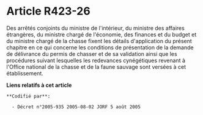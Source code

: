 # Article R423-26

Des arrêtés conjoints du ministre de l'intérieur, du ministre des affaires étrangères, du ministre chargé de l'économie, des
finances et du budget et du ministre chargé de la chasse fixent les détails d'application du présent chapitre en ce qui
concerne les conditions de présentation de la demande de délivrance du permis de chasser et de sa validation ainsi que les
procédures suivant lesquelles les redevances cynégétiques revenant à l'Office national de la chasse et de la faune sauvage
sont versées à cet établissement.

**Liens relatifs à cet article**

	**Codifié par**:

	  - Décret n°2005-935 2005-08-02 JORF 5 août 2005

